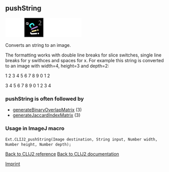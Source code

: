 ## pushString
<img src="images/mini_empty_logo.png"/><img src="images/mini_clij2_logo.png"/><img src="images/mini_empty_logo.png"/><img src="images/mini_empty_logo.png"/>

Converts an string to an image. 

The formatting works with double line breaks for slice switches, single line breaks for y swithces and 
spaces for x. For example this string is converted to an image with width=4, height=3 and depth=2:

1 2 3 4
5 6 7 8
9 0 1 2

3 4 5 6
7 8 9 0
1 2 3 4


### pushString is often followed by
* <a href="reference_generateBinaryOverlapMatrix">generateBinaryOverlapMatrix</a> (3)
* <a href="reference_generateJaccardIndexMatrix">generateJaccardIndexMatrix</a> (3)


### Usage in ImageJ macro
```
Ext.CLIJ2_pushString(Image destination, String input, Number width, Number height, Number depth);
```


[Back to CLIJ2 reference](https://clij.github.io/clij2-docs/reference)
[Back to CLIJ2 documentation](https://clij.github.io/clij2-docs)

[Imprint](https://clij.github.io/imprint)
